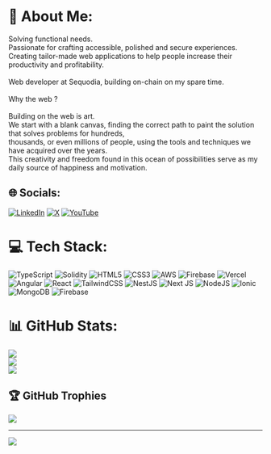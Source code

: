 # 💫 About Me:
Solving functional needs. <br>Passionate for crafting accessible, polished and secure experiences. <br>Creating tailor-made web applications to help people increase their productivity and profitability.<br><br>Web developer at Sequodia, building on-chain on my spare time.<br><br>Why the web ?<br><br>Building on the web is art.<br>We start with a blank canvas, finding the correct path to paint the solution that solves problems for hundreds, <br>thousands, or even millions of people, using the tools and techniques we have acquired over the years.<br>This creativity and freedom found in this ocean of possibilities serve as my daily source of happiness and motivation.


## 🌐 Socials:
[![LinkedIn](https://img.shields.io/badge/LinkedIn-%230077B5.svg?logo=linkedin&logoColor=white)](https://linkedin.com/in/maxime-eliazord-8718ab259) [![X](https://img.shields.io/badge/X-black.svg?logo=X&logoColor=white)](https://x.com/Maxime_ELZ) [![YouTube](https://img.shields.io/badge/YouTube-%23FF0000.svg?logo=YouTube&logoColor=white)](https://youtube.com/@Makushi_) 

# 💻 Tech Stack:
![TypeScript](https://img.shields.io/badge/typescript-%23007ACC.svg?style=flat&logo=typescript&logoColor=white) ![Solidity](https://img.shields.io/badge/Solidity-%23363636.svg?style=flat&logo=solidity&logoColor=white) ![HTML5](https://img.shields.io/badge/html5-%23E34F26.svg?style=flat&logo=html5&logoColor=white) ![CSS3](https://img.shields.io/badge/css3-%231572B6.svg?style=flat&logo=css3&logoColor=white) ![AWS](https://img.shields.io/badge/AWS-%23FF9900.svg?style=flat&logo=amazon-aws&logoColor=white) ![Firebase](https://img.shields.io/badge/firebase-%23039BE5.svg?style=flat&logo=firebase) ![Vercel](https://img.shields.io/badge/vercel-%23000000.svg?style=flat&logo=vercel&logoColor=white) ![Angular](https://img.shields.io/badge/angular-%23DD0031.svg?style=flat&logo=angular&logoColor=white) ![React](https://img.shields.io/badge/react-%2320232a.svg?style=flat&logo=react&logoColor=%2361DAFB) ![TailwindCSS](https://img.shields.io/badge/tailwindcss-%2338B2AC.svg?style=flat&logo=tailwind-css&logoColor=white) ![NestJS](https://img.shields.io/badge/nestjs-%23E0234E.svg?style=flat&logo=nestjs&logoColor=white) ![Next JS](https://img.shields.io/badge/Next-black?style=flat&logo=next.js&logoColor=white) ![NodeJS](https://img.shields.io/badge/node.js-6DA55F?style=flat&logo=node.js&logoColor=white) ![Ionic](https://img.shields.io/badge/Ionic-%233880FF.svg?style=flat&logo=Ionic&logoColor=white) ![MongoDB](https://img.shields.io/badge/MongoDB-%234ea94b.svg?style=flat&logo=mongodb&logoColor=white) ![Firebase](https://img.shields.io/badge/Firebase-039BE5?style=flat&logo=Firebase&logoColor=white)
# 📊 GitHub Stats:
![](https://github-readme-stats.vercel.app/api?username=Wakushi&theme=material-palenight&hide_border=false&include_all_commits=false&count_private=false)<br/>
![](https://github-readme-streak-stats.herokuapp.com/?user=Wakushi&theme=material-palenight&hide_border=false)<br/>
![](https://github-readme-stats.vercel.app/api/top-langs/?username=Wakushi&theme=material-palenight&hide_border=false&include_all_commits=false&count_private=false&layout=compact)

## 🏆 GitHub Trophies
![](https://github-profile-trophy.vercel.app/?username=Wakushi&theme=algolia&no-frame=true&no-bg=true&margin-w=4)

---
[![](https://visitcount.itsvg.in/api?id=Wakushi&icon=0&color=0)](https://visitcount.itsvg.in)

<!-- Proudly created with GPRM ( https://gprm.itsvg.in ) -->

